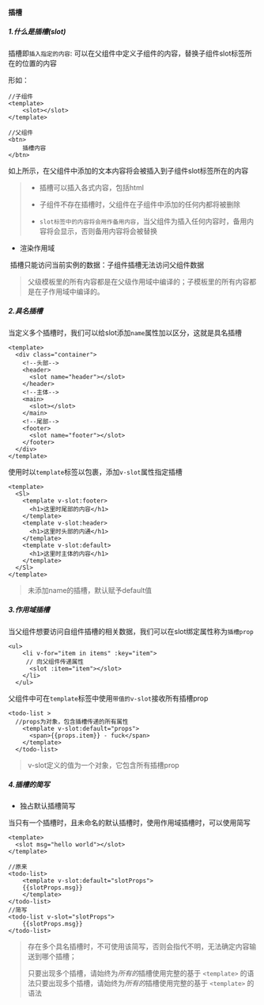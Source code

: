 #### 插槽

##### 1.什么是插槽(slot)

插槽即`插入指定的内容`: 可以在父组件中定义子组件的内容，替换子组件slot标签所在的位置的内容

形如：

```vue
//子组件
<template>
	<slot></slot>
</template>

//父组件
<btn>
	插槽内容
</btn>
```

如上所示，在父组件中添加的文本内容将会被插入到子组件slot标签所在的内容

> * 插槽可以插入各式内容，包括html
>
> * 子组件不存在插槽时，父组件在子组件中添加的任何内都将被删除
>
> * `slot标签中的内容将会用作备用内容`，当父组件为插入任何内容时，备用内容将会显示，否则备用内容将会被替换



* 渲染作用域

​	插槽只能访问当前实例的数据：子组件插槽无法访问父组件数据

> 父级模板里的所有内容都是在父级作用域中编译的；子模板里的所有内容都是在子作用域中编译的。



##### 2.具名插槽

当定义多个插槽时，我们可以给slot添加`name`属性加以区分，这就是具名插槽

```vue
<template>
  <div class="container">
    <!--头部-->
    <header>
      <slot name="header"></slot>
    </header>
    <!--主体-->
    <main>
      <slot></slot>
    </main>
    <!--尾部-->
    <footer>
      <slot name="footer"></slot>
    </footer>
  </div>
</template>
```

使用时以`template`标签以包裹，添加`v-slot`属性指定插槽

```vue
<template>
  <Sl>
    <template v-slot:footer>
      <h1>这里时尾部的内容</h1>
    </template>
    <template v-slot:header>
      <h1>这里时头部的内通</h1>
    </template>
    <template v-slot:default>
      <h1>这里时主体的内容</h1>
    </template>
  </Sl>
</template>
```

> 未添加name的插槽，默认赋予default值



##### 3.作用域插槽

当父组件想要访问自组件插槽的相关数据，我们可以在slot绑定属性称为`插槽prop`

```vue
<ul>
    <li v-for="item in items" :key="item">
     // 向父组件传递属性 
      <slot :item="item"></slot>
    </li>
  </ul>
```

父组件中可在`template`标签中使用`带值的v-slot`接收所有插槽prop

```vue
<todo-list >
  //props为对象，包含插槽传递的所有属性
    <template v-slot:default="props">
      <span>{{props.item}} - fuck</span>
    </template>
  </todo-list>
```

> v-slot定义的值为一个对象，它包含所有插槽prop



##### 4.插槽的简写

* 独占默认插槽简写

​	当只有一个插槽时，且未命名的默认插槽时，使用作用域插槽时，可以使用简写

```vue
<template>
  <slot msg="hello world"></slot>
</template>

//原来
<todo-list>
	<template v-slot:default="slotProps">
	{{slotProps.msg}}
	</template>
</todo-list>
//简写
<todo-list v-slot="slotProps">
	{{slotProps.msg}}
</todo-list>
```

> 存在多个具名插槽时，不可使用该简写，否则会指代不明，无法确定内容输送到哪个插槽；
>
> 只要出现多个插槽，请始终为*所有的*插槽使用完整的基于 `<template>` 的语法只要出现多个插槽，请始终为*所有的*插槽使用完整的基于 `<template>` 的语法
